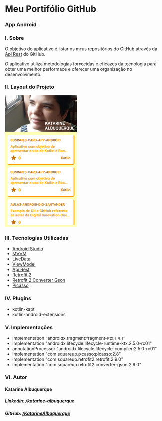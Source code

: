 # Meu Portifólio GitHub
### App Android

### I. Sobre

O objetivo do aplicativo é listar os meus repositórios do GitHub através da <a href="https://docs.github.com/pt/rest/guides/getting-started-with-the-rest-api">Api Rest</a> do GitHub.

O aplicativo utiliza metodologias fornecidas e eficazes da tecnologia para obter uma melhor performace e oferecer uma organização no desenvolvimento.

### II. Layout do Projeto

<img src="./images/img.png" alt="Imagem App" width="230">

### III. Tecnologias Utilizadas

* <a href="https://developer.android.com/studio?hl=pt">Android Studio</a>
* <a href="https://developer.android.com/topic/architecture">MVVM</a>
* <a href="https://developer.android.com/topic/libraries/architecture/livedata?hl=pt-br">LiveData</a>
* <a href="https://developer.android.com/topic/libraries/architecture/viewmodel?hl=pt-br">ViewModel</a>
* <a href="https://docs.github.com/pt/rest/guides/getting-started-with-the-rest-api">Api Rest</a>
* <a href="https://square.github.io/retrofit/">Retrofit 2</a>
* <a href="https://square.github.io/retrofit/">Retrofit 2 Converter Gson</a>
* <a href="https://square.github.io/picasso/">Picasso</a>

### IV. Plugins

* kotlin-kapt
* kotlin-android-extensions

### V. Implementações

* implementation "androidx.fragment:fragment-ktx:1.4.1"
* implementation "androidx.lifecycle:lifecycle-runtime-ktx:2.5.0-rc01"
* annotationProcessor "androidx.lifecycle:lifecycle-compiler:2.5.0-rc01"
* implementation "com.squareup.picasso:picasso:2.8"
* implementation "com.squareup.retrofit2:retrofit:2.9.0"
* implementation "com.squareup.retrofit2:converter-gson:2.9.0"


### VI. Autor

#### Katarine Albuquerque
##### _Linkedin_: <a href="https://www.linkedin.com/in/katarine-albuquerque/">/katarine-albuquerque</a>
##### _GitHub_: <a href="https://github.com/KatarineAlbuquerque">/KatarineAlbuquerque</a>